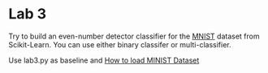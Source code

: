 # Lab 3

Try to build an even-number detector classifier for the [MNIST](http://yann.lecun.com/exdb/mnist/) dataset from Scikit-Learn. You can use either binary classifer or multi-classifier.

Use lab3.py as baseline and [How to load MINIST Dataset](http://rasbt.github.io/mlxtend/user_guide/data/loadlocal_mnist/)




